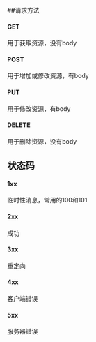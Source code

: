 ##请求方法
#### GET
用于获取资源，没有body
#### POST
用于增加或修改资源，有body
#### PUT
用于修改资源，有body
#### DELETE
用于删除资源，没有body
## 状态码
#### 1xx
临时性消息，常用的100和101
#### 2xx
成功
#### 3xx
重定向
#### 4xx
客户端错误
#### 5xx
服务器错误
